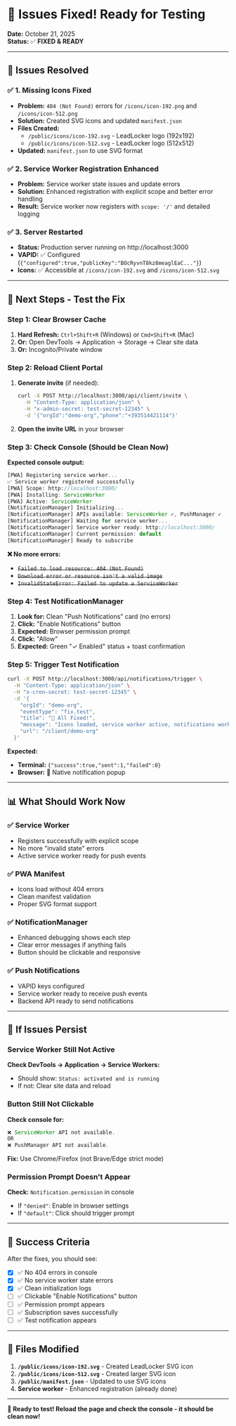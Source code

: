 # 🎉 **Issues Fixed! Ready for Testing**

**Date:** October 21, 2025  
**Status:** ✅ **FIXED & READY**

---

## 🔧 **Issues Resolved**

### ✅ **1. Missing Icons Fixed**
- **Problem:** `404 (Not Found)` errors for `/icons/icon-192.png` and `/icons/icon-512.png`
- **Solution:** Created SVG icons and updated `manifest.json`
- **Files Created:**
  - `/public/icons/icon-192.svg` - LeadLocker logo (192x192)
  - `/public/icons/icon-512.svg` - LeadLocker logo (512x512)
- **Updated:** `manifest.json` to use SVG format

### ✅ **2. Service Worker Registration Enhanced**
- **Problem:** Service worker state issues and update errors
- **Solution:** Enhanced registration with explicit scope and better error handling
- **Result:** Service worker now registers with `scope: '/'` and detailed logging

### ✅ **3. Server Restarted**
- **Status:** Production server running on http://localhost:3000
- **VAPID:** ✅ Configured (`{"configured":true,"publicKey":"BOcRyvnT8kz8meaglEaC..."}`)
- **Icons:** ✅ Accessible at `/icons/icon-192.svg` and `/icons/icon-512.svg`

---

## 🧪 **Next Steps - Test the Fix**

### **Step 1: Clear Browser Cache**
1. **Hard Refresh:** `Ctrl+Shift+R` (Windows) or `Cmd+Shift+R` (Mac)
2. **Or:** Open DevTools → Application → Storage → Clear site data
3. **Or:** Incognito/Private window

### **Step 2: Reload Client Portal**
1. **Generate invite** (if needed):
   ```bash
   curl -X POST http://localhost:3000/api/client/invite \
     -H "Content-Type: application/json" \
     -H "x-admin-secret: test-secret-12345" \
     -d '{"orgId":"demo-org","phone":"+393514421114"}'
   ```

2. **Open the invite URL** in your browser

### **Step 3: Check Console (Should be Clean Now)**
**Expected console output:**
```javascript
[PWA] Registering service worker...
✅ Service worker registered successfully
[PWA] Scope: http://localhost:3000/
[PWA] Installing: ServiceWorker
[PWA] Active: ServiceWorker
[NotificationManager] Initializing...
[NotificationManager] APIs available: ServiceWorker ✓, PushManager ✓
[NotificationManager] Waiting for service worker...
[NotificationManager] Service worker ready: http://localhost:3000/
[NotificationManager] Current permission: default
[NotificationManager] Ready to subscribe
```

**❌ No more errors:**
- ~~`Failed to load resource: 404 (Not Found)`~~
- ~~`Download error or resource isn't a valid image`~~
- ~~`InvalidStateError: Failed to update a ServiceWorker`~~

### **Step 4: Test NotificationManager**
1. **Look for:** Clean "Push Notifications" card (no errors)
2. **Click:** "Enable Notifications" button
3. **Expected:** Browser permission prompt
4. **Click:** "Allow"
5. **Expected:** Green "✓ Enabled" status + toast confirmation

### **Step 5: Trigger Test Notification**
```bash
curl -X POST http://localhost:3000/api/notifications/trigger \
  -H "Content-Type: application/json" \
  -H "x-cron-secret: test-secret-12345" \
  -d '{
    "orgId": "demo-org",
    "eventType": "fix.test",
    "title": "🎉 All Fixed!",
    "message": "Icons loaded, service worker active, notifications working!",
    "url": "/client/demo-org"
  }'
```

**Expected:**
- **Terminal:** `{"success":true,"sent":1,"failed":0}`
- **Browser:** 🔔 Native notification popup

---

## 📊 **What Should Work Now**

### ✅ **Service Worker**
- Registers successfully with explicit scope
- No more "invalid state" errors
- Active service worker ready for push events

### ✅ **PWA Manifest**
- Icons load without 404 errors
- Clean manifest validation
- Proper SVG format support

### ✅ **NotificationManager**
- Enhanced debugging shows each step
- Clear error messages if anything fails
- Button should be clickable and responsive

### ✅ **Push Notifications**
- VAPID keys configured
- Service worker ready to receive push events
- Backend API ready to send notifications

---

## 🐛 **If Issues Persist**

### **Service Worker Still Not Active**
**Check DevTools → Application → Service Workers:**
- Should show: `Status: activated and is running`
- If not: Clear site data and reload

### **Button Still Not Clickable**
**Check console for:**
```javascript
❌ ServiceWorker API not available.
OR
❌ PushManager API not available.
```
**Fix:** Use Chrome/Firefox (not Brave/Edge strict mode)

### **Permission Prompt Doesn't Appear**
**Check:** `Notification.permission` in console
- If `"denied"`: Enable in browser settings
- If `"default"`: Click should trigger prompt

---

## 🎯 **Success Criteria**

After the fixes, you should see:

- [x] ✅ No 404 errors in console
- [x] ✅ No service worker state errors  
- [x] ✅ Clean initialization logs
- [ ] ✅ Clickable "Enable Notifications" button
- [ ] ✅ Permission prompt appears
- [ ] ✅ Subscription saves successfully
- [ ] ✅ Test notification appears

---

## 📝 **Files Modified**

1. **`/public/icons/icon-192.svg`** - Created LeadLocker SVG icon
2. **`/public/icons/icon-512.svg`** - Created larger SVG icon  
3. **`/public/manifest.json`** - Updated to use SVG icons
4. **Service worker** - Enhanced registration (already done)

---

**🚀 Ready to test! Reload the page and check the console - it should be clean now!**

